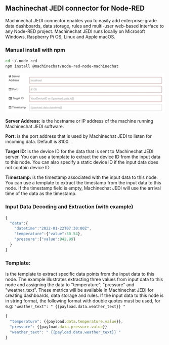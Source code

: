 ## Machinechat JEDI connector for Node-RED

Machinechat JEDI connector enables you to easily add enterprise-grade data dashboards, data storage, rules and multi-user web-based interface to any Node-RED project. Machinechat JEDI runs locally on Microsoft Windows, Raspberry Pi OS, Linux and Apple macOS.

### Manual install with npm

```sh
cd ~/.node-red
npm install @machinechat/node-red-node-machinechat
```

![Screenshot](/doc/example-screenshot.jpg)

**Server Address:** is the hostname or IP address of the machine running Machinechat JEDI software.

**Port:** is the port address that is used by Machinechat JEDI to listen for incoming data. Default is 8100.

**Target ID:** is the device ID for the data that is sent to Machinechat JEDI server. You can use a template to extract the device ID from the input data to this node. You can also specify a static device ID if the input data does not contain device ID.

**Timestamp:** is the timestamp associated with the input data to this node. You can use a template to extract the timestamp from the input data to this node. If the timestamp field is empty, Machinechat JEDI will use the arrival time of the data as the timestamp.

### **Input Data Decoding and Extraction (with example)**

```javascript
{
  "data":{
    "datetime":"2022-01-22T07:30:00Z",
    "temperature":{"value":30.54},
    "pressure":{"value":942.99}
  }
}
``` 

### Template:

is the template to extract specific data points from the input data to this node. The example illustrates extracting three values from input data to this node and assigning the data to "temperature", "pressure" and "weather\_text". These metrics will be available in Machinechat JEDI for creating dashboards, data storage and rules. If the input data to this node is in string format, the following format with double quotes must be used, for e.g: `"weather_text": " {{payload.data.weather_text}} "`

```javascript
{
  "temperature": {{payload.data.temperature.value}},
  "pressure": {{payload.data.pressure.value}}
  "weather_text": " {{payload.data.weather_text}} "
}
```
